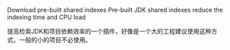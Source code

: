 Download pre-built shared indexes
Pre-built JDK shared indexes reduce the indexing time and CPU load

提高检索JDK和项目依赖效率的一个插件，好像是一个大的工程建议使用这种方式，一般的小的项目不必使用。